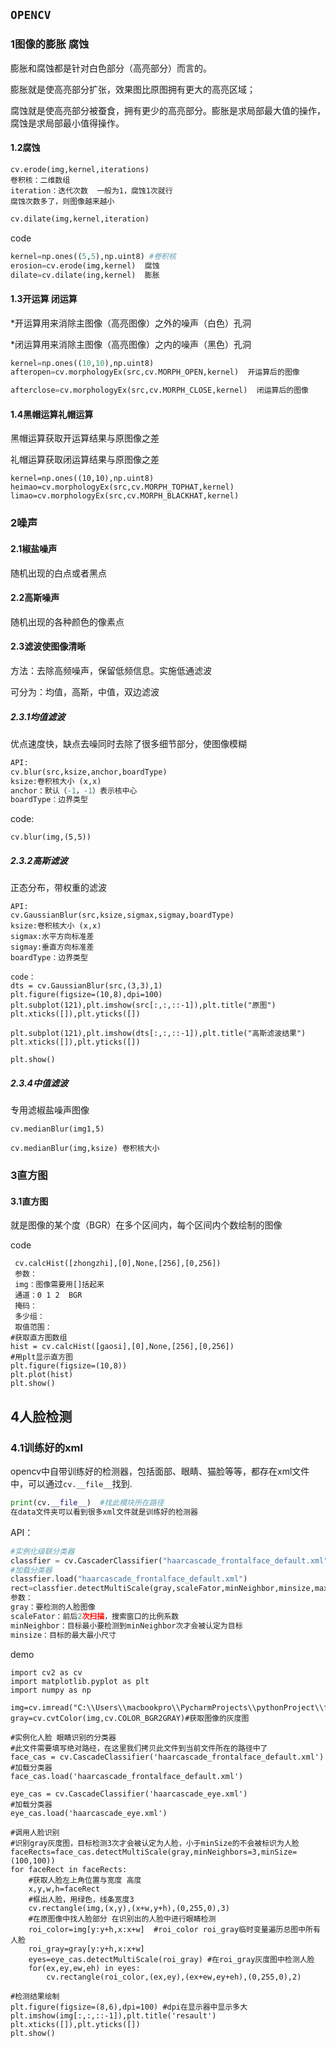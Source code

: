 ## ```OPENCV```

### 1图像的膨胀 腐蚀

膨胀和腐蚀都是针对白色部分（高亮部分）而言的。

膨胀就是使高亮部分扩张，效果图比原图拥有更大的高亮区域；

腐蚀就是使高亮部分被蚕食，拥有更少的高亮部分。膨胀是求局部最大值的操作，腐蚀是求局部最小值得操作。

#### 1.2腐蚀

```pyt
cv.erode(img,kernel,iterations)
卷积核：二维数组
iteration：迭代次数  一般为1，腐蚀1次就行
腐蚀次数多了，则图像越来越小
```

```py
cv.dilate(img,kernel,iteration)

```

code

```py
kernel=np.ones((5,5),np.uint8) #卷积核
erosion=cv.erode(img,kernel)  腐蚀
dilate=cv.dilate(ing,kernel)  膨胀

```

#### 1.3开运算 闭运算

*开运算用来消除主图像（高亮图像）之外的噪声（白色）孔洞

*闭运算用来消除主图像（高亮图像）之内的噪声（黑色）孔洞

```py
kernel=np.ones((10,10),np.uint8)
afteropen=cv.morphologyEx(src,cv.MORPH_OPEN,kernel)  开运算后的图像

afterclose=cv.morphologyEx(src,cv.MORPH_CLOSE,kernel)  闭运算后的图像

```

#### 1.4黑帽运算礼帽运算

黑帽运算获取开运算结果与原图像之差

礼帽运算获取闭运算结果与原图像之差

```pyt
kernel=np.ones((10,10),np.uint8)
heimao=cv.morphologyEx(src,cv.MORPH_TOPHAT,kernel)  
limao=cv.morphologyEx(src,cv.MORPH_BLACKHAT,kernel) 
```



### 2噪声

#### 2.1椒盐噪声

随机出现的白点或者黑点

#### 2.2高斯噪声

随机出现的各种颜色的像素点

#### 2.3滤波使图像清晰

方法：去除高频噪声，保留低频信息。实施低通滤波

可分为：均值，高斯，中值，双边滤波

##### 2.3.1均值滤波

优点速度快，缺点去噪同时去除了很多细节部分，使图像模糊

```py
API:
cv.blur(src,ksize,anchor,boardType)
ksize:卷积核大小 (x,x)
anchor：默认（-1，-1）表示核中心
boardType：边界类型	
```

code:

```pyt
cv.blur(img,(5,5))
```

##### 2.3.2高斯滤波

正态分布，带权重的滤波

```pyth
API:
cv.GaussianBlur(src,ksize,sigmax,sigmay,boardType)
ksize:卷积核大小 (x,x)
sigmax:水平方向标准差
sigmay:垂直方向标准差
boardType：边界类型	

code：
dts = cv.GaussianBlur(src,(3,3),1)
plt.figure(figsize=(10,8),dpi=100)
plt.subplot(121),plt.imshow(src[:,:,::-1]),plt.title("原图")
plt.xticks([]),plt.yticks([])

plt.subplot(121),plt.imshow(dts[:,:,::-1]),plt.title("高斯滤波结果")
plt.xticks([]),plt.yticks([])

plt.show()
```

##### 2.3.4中值滤波

专用滤椒盐噪声图像

```pyt
cv.medianBlur(img1,5)

cv.medianBlur(img,ksize) 卷积核大小
```

### 3直方图

#### 3.1直方图

就是图像的某个度（BGR）在多个区间内，每个区间内个数绘制的图像

code

```pyt
 cv.calcHist([zhongzhi],[0],None,[256],[0,256])
 参数：
 img：图像需要用[]括起来
 通道：0 1 2  BGR
 掩码：
 多少组：
 取值范围：
#获取直方图数组
hist = cv.calcHist([gaosi],[0],None,[256],[0,256])
#用plt显示直方图
plt.figure(figsize=(10,8))
plt.plot(hist)
plt.show()
```

## 4人脸检测

### 4.1训练好的xml

opencv中自带训练好的检测器，包括面部、眼睛、猫脸等等，都存在xml文件中，可以通过```cv.__file__```找到.

```py
print(cv.__file__)  #找此模块所在路径
在data文件夹可以看到很多xml文件就是训练好的检测器

```

API：

```py
#实例化级联分类器
classfier = cv.CascaderClassifier("haarcascade_frontalface_default.xml")
#加载分类器
classfier.load("haarcascade_frontalface_default.xml")
rect=classfier.detectMultiScale(gray,scaleFator,minNeighbor,minsize,maxsize)
参数：
gray：要检测的人脸图像
scaleFator：前后2次扫描，搜索窗口的比例系数
minNeighbor：目标最小要检测到minNeighbor次才会被认定为目标
minsize：目标的最大最小尺寸

```

demo

```pyt
import cv2 as cv
import matplotlib.pyplot as plt
import numpy as np

img=cv.imread("C:\\Users\\macbookpro\\PycharmProjects\\pythonProject\\face.jpeg")
gray=cv.cvtColor(img,cv.COLOR_BGR2GRAY)#获取图像的灰度图

#实例化人脸 眼睛识别的分类器
#此文件需要填写绝对路经，在这里我们拷贝此文件到当前文件所在的路径中了
face_cas = cv.CascadeClassifier('haarcascade_frontalface_default.xml')
#加载分类器
face_cas.load('haarcascade_frontalface_default.xml')

eye_cas = cv.CascadeClassifier('haarcascade_eye.xml')
#加载分类器
eye_cas.load('haarcascade_eye.xml')

#调用人脸识别
#识别gray灰度图，目标检测3次才会被认定为人脸，小于minSize的不会被标识为人脸
faceRects=face_cas.detectMultiScale(gray,minNeighbors=3,minSize=(100,100))
for faceRect in faceRects:
    #获取人脸左上角位置与宽度 高度
    x,y,w,h=faceRect
    #框出人脸，用绿色，线条宽度3
    cv.rectangle(img,(x,y),(x+w,y+h),(0,255,0),3)
    #在原图像中找人脸部分 在识别出的人脸中进行眼睛检测
    roi_color=img[y:y+h,x:x+w]  #roi_color roi_gray临时变量遍历总图中所有人脸
    roi_gray=gray[y:y+h,x:x+w]
    eyes=eye_cas.detectMultiScale(roi_gray) #在roi_gray灰度图中检测人脸
    for(ex,ey,ew,eh) in eyes:
        cv.rectangle(roi_color,(ex,ey),(ex+ew,ey+eh),(0,255,0),2)

#检测结果绘制
plt.figure(figsize=(8,6),dpi=100) #dpi在显示器中显示多大 
plt.imshow(img[:,:,::-1]),plt.title('resault')
plt.xticks([]),plt.yticks([])
plt.show()
```



